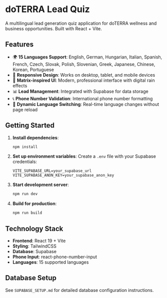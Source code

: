 # doTERRA Lead Quiz

A multilingual lead generation quiz application for doTERRA wellness and business opportunities. Built with React + Vite.

## Features

- 🌍 **15 Languages Support**: English, German, Hungarian, Italian, Spanish, French, Czech, Slovak, Polish, Slovenian, Greek, Japanese, Chinese, Korean, Portuguese
- 📱 **Responsive Design**: Works on desktop, tablet, and mobile devices
- 🎨 **Matrix-inspired UI**: Modern, professional interface with digital rain effects
- 📊 **Lead Management**: Integrated with Supabase for data storage
- 📞 **Phone Number Validation**: International phone number formatting
- 🔄 **Dynamic Language Switching**: Real-time language changes without page reload

## Getting Started

1. **Install dependencies**:
   ```bash
   npm install
   ```

2. **Set up environment variables**:
   Create a `.env` file with your Supabase credentials:
   ```
   VITE_SUPABASE_URL=your_supabase_url
   VITE_SUPABASE_ANON_KEY=your_supabase_anon_key
   ```

3. **Start development server**:
   ```bash
   npm run dev
   ```

4. **Build for production**:
   ```bash
   npm run build
   ```

## Technology Stack

- **Frontend**: React 19 + Vite
- **Styling**: TailwindCSS
- **Database**: Supabase
- **Phone Input**: react-phone-number-input
- **Languages**: 15 supported languages

## Database Setup

See `SUPABASE_SETUP.md` for detailed database configuration instructions.
